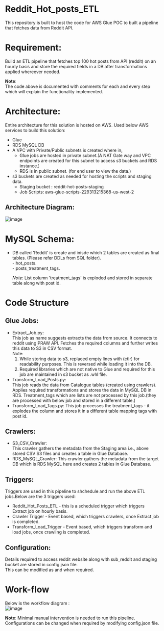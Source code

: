 # Reddit_Hot_posts_ETL
This repository is built to host the code for AWS Glue POC to built a pipeline that fetches data from Reddit API.
# Requirement:
Build an ETL pipeline that fetches top 100 hot posts from API (reddit) on an hourly basis and store the required fields in a DB after transformations applied whereever needed.

**Note**:  
The code above is documented with comments for each and every step which will explain the functionality implemented.

# Architecture:

Entire architecture for this solution is hosted on AWS.
Used below AWS services to build this solution:
* Glue
* RDS MySQL DB
* A VPC with Private/Public subnets is created where in, 
    - Glue jobs are hosted in private subnet.(A NAT Gate way and VPC endpoints are created for this subnet to access s3 buckets and RDS instance.)
    - RDS is in public subnet. (for end user to view the data.)
* s3 buckets are created as needed for hosting the scripts and staging data.
    - Staging bucket : reddit-hot-posts-staging
    - Job Scripts: aws-glue-scripts-229313215368-us-west-2

## Architecture Diagram:   
![image](https://user-images.githubusercontent.com/64266006/146005358-69bf1ed2-855d-4b42-8b80-bd3375222434.png)


# MySQL Schema:
* DB called 'Reddit' is create and inisde which 2 tables are created as final tables. (Please refer DDLs from SQL folder).   
      - hot_posts.   
      - posts_treatment_tags.
      
  *Note*: List column 'treatment_tags' is exploded and stored in separate table along with post id.

# Code Structure

## Glue Jobs:
* Extract_Job.py:  
    This job as name suggests extracts the data from source. It connects to reddit using PRAW API.
    Fetches the required columns and further writes this data to S3 in CSV format.   
    Note:   
    1. While storing data to s3, replaced empty lines with (ctlr) for readability purposes. This is reversed while loading it into the DB.    
    2. Required libraries which are not native to Glue and required for this job are maintained in s3 bucket as .whl file.
* Transform_Load_Posts.py:  
     This job reads the data from Catalogue tables (created using crawlers). Applies required transformations and stores the data in MySQL DB in RDS.
     Treatment_tags which are lists are not processed by this job.(they are processed with below job and stored in a different table.)
* Transform_Load_Tags.py:
      This job processes the treatment_tags - it explodes the column and stores it in a different table mapping tags with post id.

## Crawlers:
  * S3_CSV_Crawler:   
      This crawler gathers the metadata from the Staging area i.e., above stored CSV S3 files and creates a table in Glue Database.
  * RDS_MySQL_Crawler:
       This crawler gathers the metadata from the target DB which is RDS MySQL here and creates 2 tables in Glue Database.

## Triggers:
  Triggers are used in this pipeline to shchedule and run the above ETL jobs.Below are the 3 triggers used:
  * Reddit_Hot_Posts_ETL - this is a scheduled trigger which triggers Extract job on hourly basis. 
  * Crawler Trigger - Event based, which triggers crawlers, once Extract job is completed.
  * Transform_Load_Trigger - Event based, which triggers transform and load jobs, once crawling is completed.

## Configuration:   
   Details required to access reddit website along with sub_reddit and staging bucket are stored in config.json file.   
   This can be modified as and when required.
       
# Work-flow   
Below is the workflow diagram :   
![image](https://user-images.githubusercontent.com/64266006/146012444-ae73dcf4-29df-411e-aa1d-31479ad9324f.png)




__Note__: Minimal manual intervention is needed to run this pipeline. Configurations can be changed when required by modifying config.json file.









